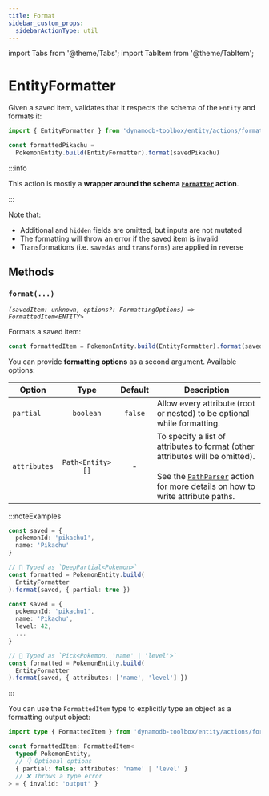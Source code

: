 ```yaml
---
title: Format
sidebar_custom_props:
  sidebarActionType: util
---
```


import Tabs from '@theme/Tabs';
import TabItem from '@theme/TabItem';

# EntityFormatter

Given a saved item, validates that it respects the schema of the `Entity` and formats it:

```ts
import { EntityFormatter } from 'dynamodb-toolbox/entity/actions/format'

const formattedPikachu =
  PokemonEntity.build(EntityFormatter).format(savedPikachu)
```

:::info

This action is mostly a **wrapper around the schema [`Formatter`](../../../4-schemas/14-actions/2-format.md) action**.

:::

Note that:

- Additional and `hidden` fields are omitted, but inputs are not mutated
- The formatting will throw an error if the saved item is invalid
- Transformations (i.e. `savedAs` and `transforms`) are applied in reverse

## Methods

### `format(...)`

<p style={{ marginTop: '-15px' }}><i><code>(savedItem: unknown, options?: FormattingOptions) => FormattedItem&lt;ENTITY&gt;</code></i></p>

Formats a saved item:

<!-- prettier-ignore -->
```ts
const formattedItem = PokemonEntity.build(EntityFormatter).format(savedItem)
```

You can provide **formatting options** as a second argument. Available options:

| Option       |       Type       | Default | Description                                                                                                                                                                                              |
| ------------ | :--------------: | :-----: | -------------------------------------------------------------------------------------------------------------------------------------------------------------------------------------------------------- |
| `partial`    |    `boolean`     | `false` | Allow every attribute (root or nested) to be optional while formatting.                                                                                                                                  |
| `attributes` | `Path<Entity>[]` |    -    | To specify a list of attributes to format (other attributes will be omitted).<br/><br/>See the [`PathParser`](../18-parse-paths/index.md#paths) action for more details on how to write attribute paths. |

:::noteExamples

<Tabs>
<TabItem value="partial" label="Partial">

```ts
const saved = {
  pokemonId: 'pikachu1',
  name: 'Pikachu'
}

// 🙌 Typed as `DeepPartial<Pokemon>`
const formatted = PokemonEntity.build(
  EntityFormatter
).format(saved, { partial: true })
```

</TabItem>
<TabItem value="attributes" label="Attributes">

```ts
const saved = {
  pokemonId: 'pikachu1',
  name: 'Pikachu',
  level: 42,
  ...
}

// 🙌 Typed as `Pick<Pokemon, 'name' | 'level'>`
const formatted = PokemonEntity.build(
  EntityFormatter
).format(saved, { attributes: ['name', 'level'] })
```

</TabItem>
</Tabs>

:::

You can use the `FormattedItem` type to explicitly type an object as a formatting output object:

```ts
import type { FormattedItem } from 'dynamodb-toolbox/entity/actions/format'

const formattedItem: FormattedItem<
  typeof PokemonEntity,
  // 👇 Optional options
  { partial: false; attributes: 'name' | 'level' }
  // ❌ Throws a type error
> = { invalid: 'output' }
```
